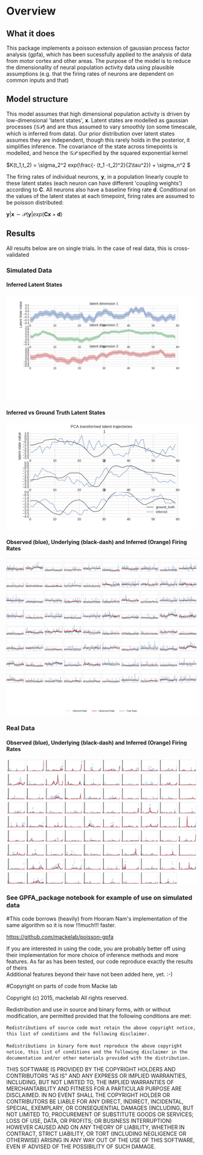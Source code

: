 # Overview


## What it does

This package implements a poisson extension of gaussian process factor analysis (gpfa), which has been sucessfully applied to the analysis of data from motor cortex and other areas. The purpose of the model is to reduce the dimensionality of neural population activity data using plausible assumptions (e.g. that the firing rates of neurons are dependent on common inputs and that)


## Model structure

This model assumes that high dimensional population activity is driven by low-dimensional 'latent states', $\textbf{x}$. Latent states are modelled as gaussian processes ($\mathcal{GP}$) and are thus assumed to vary smoothly (on some timescale, which is inferred from data). Our prior distribution over latent states assumes they are independent, though this rarely holds in the posterior, it simplifies inference. The covariance of the state across timepoints is modelled, and hence the $\mathcal{GP}$ specified by the squared exponential kernel

$K(t_1,t_2) = \sigma_2^2 exp(\frac{- (t_1 -t_2)^2}{2\tau^2}) + \sigma_n^2 $

The firing rates of individual neurons, $\textbf{y}$, in a population linearly couple to these latent states (each neuron can have different 'coupling weights') according to $\textbf{C}$. All neurons also have a baseline firing rate $\textbf{d}$. Conditional on the values of the latent states at each timepoint, firing rates are assumed to be poisson distributed:

$\textbf{y}|\textbf{x} \sim \mathcal{P}(\textbf{y}|exp(\textbf{C}\textbf{x} + \textbf{d})$

## Results

All results below are on single trials. In the case of real data, this is cross-validated

### Simulated Data

#### Inferred Latent States
![Alt text](./ims/latent_states.png)


#### Inferred vs Ground Truth Latent States
![Alt text](./ims/SVD_states.png)

#### Observed (blue), Underlying (black-dash) and Inferred (Orange) Firing Rates
![Alt text](./ims/firing_rates.png)
### Real Data


#### Observed (blue), Underlying (black-dash) and Inferred (Orange) Firing Rates
![Alt text](./ims/snglTrl_Fit_cv3.png)
### See GPFA_package notebook for example of use on simulated data

#This code borrows (heavily) from Hooram Nam's implementation of the same algorithm so it is now !!!much!!! faster.

https://github.com/mackelab/poisson-gpfa

If you are interested in using the code, you are probably better off using their implementation for more choice of inference methods and more features. As far as has been tested, our code reproduce exactly the results of theirs  
Additional features beyond their have not been added here, yet. 
 :-)

#Copyright on parts of code from Macke lab

Copyright (c) 2015, mackelab All rights reserved.

Redistribution and use in source and binary forms, with or without modification, are permitted provided that the following conditions are met:

    Redistributions of source code must retain the above copyright notice, this list of conditions and the following disclaimer.

    Redistributions in binary form must reproduce the above copyright notice, this list of conditions and the following disclaimer in the documentation and/or other materials provided with the distribution.

THIS SOFTWARE IS PROVIDED BY THE COPYRIGHT HOLDERS AND CONTRIBUTORS "AS IS" AND ANY EXPRESS OR IMPLIED WARRANTIES, INCLUDING, BUT NOT LIMITED TO, THE IMPLIED WARRANTIES OF MERCHANTABILITY AND FITNESS FOR A PARTICULAR PURPOSE ARE DISCLAIMED. IN NO EVENT SHALL THE COPYRIGHT HOLDER OR CONTRIBUTORS BE LIABLE FOR ANY DIRECT, INDIRECT, INCIDENTAL, SPECIAL, EXEMPLARY, OR CONSEQUENTIAL DAMAGES (INCLUDING, BUT NOT LIMITED TO, PROCUREMENT OF SUBSTITUTE GOODS OR SERVICES; LOSS OF USE, DATA, OR PROFITS; OR BUSINESS INTERRUPTION) HOWEVER CAUSED AND ON ANY THEORY OF LIABILITY, WHETHER IN CONTRACT, STRICT LIABILITY, OR TORT (INCLUDING NEGLIGENCE OR OTHERWISE) ARISING IN ANY WAY OUT OF THE USE OF THIS SOFTWARE, EVEN IF ADVISED OF THE POSSIBILITY OF SUCH DAMAGE.



